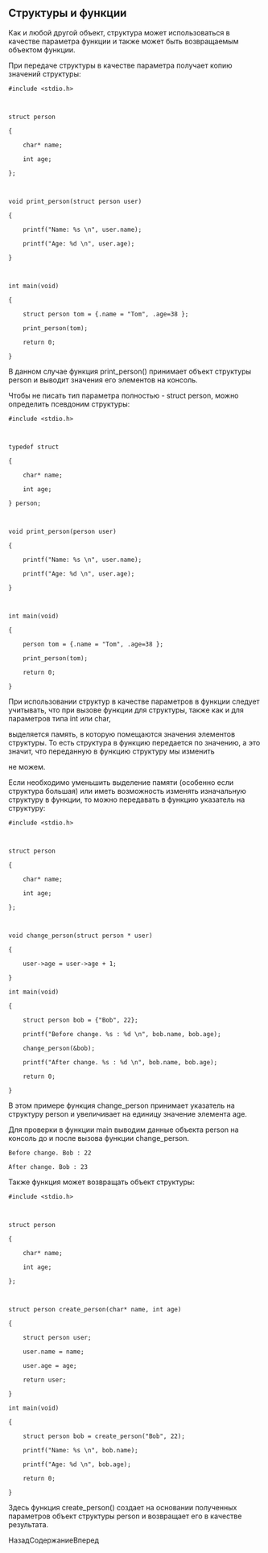 ## Структуры и функции

Как и любой другой объект, структура может использоваться в качестве параметра функции и также может быть возвращаемым объектом функции.

При передаче структуры в качестве параметра получает копию значений структуры:

```
#include <stdio.h>
 
struct person
{
    char* name;
    int age;
};
 
void print_person(struct person user)
{
    printf("Name: %s \n", user.name);
    printf("Age: %d \n", user.age);
}

int main(void)
{
    struct person tom = {.name = "Tom", .age=38 };
    print_person(tom);
    return 0;
}
```

В данном случае функция print_person() принимает объект структуры person и выводит значения его элементов на консоль.

Чтобы не писать тип параметра полностью - struct person, можно определить псевдоним структуры:

```
#include <stdio.h>
 
typedef struct 
{
    char* name;
    int age;
} person;
 
void print_person(person user)
{
    printf("Name: %s \n", user.name);
    printf("Age: %d \n", user.age);
}

int main(void)
{
    person tom = {.name = "Tom", .age=38 };
    print_person(tom);
    return 0;
}
```

При использовании структур в качестве параметров в функции следует учитывать, что при вызове функции для структуры, также как и для параметров типа int или char, 
выделяется память, в которую помещаются значения элементов структуры. То есть структура в функцию передается по значению, а это значит, что переданную в функцию структуру мы изменить 
не можем.

Если необходимо уменьшить выделение памяти (особенно если структура большая) или иметь возможность изменять изначальную структуру в функции, то можно передавать в функцию указатель на структуру:

```
#include <stdio.h>
 
struct person
{
    char* name;
    int age;
};

void change_person(struct person * user)
{
    user->age = user->age + 1;
} 
int main(void)
{
    struct person bob = {"Bob", 22};
    printf("Before change. %s : %d \n", bob.name, bob.age);
    change_person(&bob);
    printf("After change. %s : %d \n", bob.name, bob.age);
    return 0;
}
```

В этом примере функция change_person принимает указатель на структуру person и увеличивает на единицу значение элемента age.

Для проверки в функции main выводим данные объекта person на консоль до и после вызова функции change_person.

```
Before change. Bob : 22
After change. Bob : 23
```

Также функция может возвращать объект структуры:

```
#include <stdio.h>
 
struct person
{
    char* name;
    int age;
};

struct person create_person(char* name, int age)
{
    struct person user;
    user.name = name;
    user.age = age;
    return user;
} 
int main(void)
{
    struct person bob = create_person("Bob", 22);
    printf("Name: %s \n", bob.name);
    printf("Age: %d \n", bob.age);
    return 0;
}
```

Здесь функция create_person() создает на основании полученных параметров объект структуры person и возвращает его в качестве результата.

НазадСодержаниеВперед


